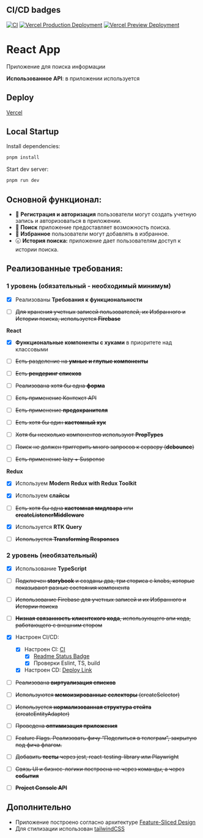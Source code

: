 ## <a id="ci-cd-badges"></a> CI/CD badges
[![CI](https://github.com/neequu/astoning/actions/workflows/ci.yml/badge.svg)](https://github.com/neequu/astoning/actions/workflows/ci.yml)
[![Vercel Production Deployment](https://github.com/neequu/astoning/actions/workflows/deploy.yml/badge.svg)](https://github.com/neequu/astoning/actions/workflows/deploy.yml)
[![Vercel Preview Deployment](https://github.com/neequu/astoning/actions/workflows/preview.yml/badge.svg)](https://github.com/neequu/astoning/actions/workflows/preview.yml)

# React App

Приложение для поиска информации

**Использованное API**: в приложении используется

## Deploy

[Vercel](https://astoning-eight.vercel.app/)

## Local Startup

Install dependencies:
```javascript
pnpm install
```
Start dev server:
```javascript
pnpm run dev
```

## **Основной функционал**:

- 🔐 **Регистрация и авторизация** пользователи могут создать учетную запись и авторизоваться в приложении.
- 🔎 **Поиск** приложение предоставляет возможность поиска.
- 🖤 **Избранное** пользователи могут добавлять в избранное.
- 🕣 **История поиска:** приложение дает пользователям доступ к истории поиска.

## Реализованные требования:

### **1 уровень (обязательный - необходимый минимум)**

- [x] Реализованы **Требования к функциональности**

- [ ] ~~Для хранения учетных записей пользователей, их Избранного и Истории поиска, используется **Firebase**~~

**React**

- [x] **Функциональные компоненты c хуками** в приоритете над классовыми
- [ ] ~~Есть разделение на **умные и глупые компоненты**~~

- [ ] ~~Есть **рендеринг списков**~~

- [ ] ~~Реализована хотя бы одна **форма**~~

- [ ] ~~Есть применение Контекст API~~

- [ ] ~~Есть применение **предохранителя**~~

- [ ] ~~Есть хотя бы один **кастомный хук**~~

- [ ] ~~Хотя бы несколько компонентов используют **PropTypes**~~
- [ ] ~~Поиск не должен триггерить много запросов к серверу (**debounce**)~~

- [ ] ~~Есть применение lazy + Suspense~~

**Redux**

- [x] Используем **Modern Redux with Redux Toolkit**
- [x] Используем **слайсы**

- [ ] ~~Есть хотя бы одна **кастомная мидлвара** или **createListenerMiddleware**~~

- [x] Используется **RTK Query**

- [ ] ~~Используется **Transforming Responses**~~

### **2 уровень (необязательный)**

- [x] Использование **TypeScript**
- [ ] ~~Подключен **storybook** и созданы два, три сториса ~~с knobs~~, которые показывают разные состояния компонента~~
- [ ] ~~Использование Firebase для учетных записей и их Избранного и Истории поиска~~

- [ ] ~~**Низная связанность клиентского кода**, использующего апи кода, работающего с внешним стором~~
- [x] Настроен CI/CD:
    - [x] Настроен CI: [CI](https://github.com/neequu/astoning/blob/main/.github/workflows/ci.yml)
        - [x] [Readme Status Badge](#ci-cd-badges)
        - [x] Проверки Eslint, TS, build

    - [x] Настроен CD: [Deploy Link](#deploy)
- [ ] ~~Реализована **виртуализация списков**~~
- [ ] ~~Используются **мемоизированные селекторы** (createSelector)~~
- [ ] ~~Используется **нормализованная структура стейта** (createEntityAdapter)~~
- [ ] ~~Проведена **оптимизация приложения**~~

- [ ] ~~Feature Flags. Реализовать фичу “Поделиться в телеграм”, закрытую под фича флагом.~~

- [ ] ~~Добавить **тесты** через jest, react-testing-library или Playwright~~

- [ ] ~~Связь UI и бизнес-логики построена не через команды, а через **события**~~

- [ ] ~~**Project Console API**~~

## **Дополнительно**

- Приложение построено согласно архитектуре [Feature-Sliced Design](https://feature-sliced.design)
- Для стилизации использован [tailwindCSS](https://tailwindcss.com)
